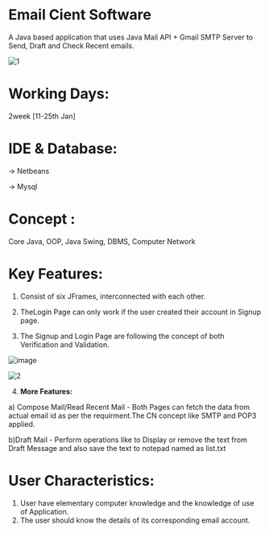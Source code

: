 # Email Cient Software

A Java based application that uses Java Mail API + Gmail SMTP Server to Send, Draft and Check Recent emails.


![1](https://user-images.githubusercontent.com/84227079/221406589-850c0b68-295b-48a5-b685-8f5b08f73c9e.png)


# Working Days: 

2week [11-25th Jan]

# IDE & Database:

-> Netbeans 

-> Mysql


# Concept : 

Core Java, OOP, Java Swing, DBMS, Computer Network 

# Key Features:

1. Consist of six JFrames, interconnected with each other. 

2. TheLogin Page can only work if the user created their account in Signup page.


3. The Signup and Login Page are following the concept of both Verification and Validation.


![image](https://user-images.githubusercontent.com/84227079/221406676-c0688134-00f3-44e2-b89c-679d4b943656.png)

![2](https://user-images.githubusercontent.com/84227079/221406705-249d0c1b-c4ec-478f-9104-ab2bdd88fa89.png)

4. **More Features:**

a) Compose Mail/Read Recent Mail - Both Pages can fetch the data from actual email id as per the requirment.The CN concept like SMTP and POP3 applied.

b)Draft Mail - Perform operations like to Display or remove the text from Draft Message and also save the text to notepad named as list.txt

# User Characteristics:

1. User have elementary computer knowledge and the knowledge of use of Application.
2. The user should know the details of its corresponding email account.



